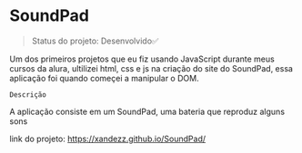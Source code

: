 # SoundPad

>Status do projeto: Desenvolvido✅

Um dos primeiros projetos que eu fiz usando JavaScript durante meus cursos da alura, ultilizei html, css e js na criação do site do SoundPad, essa aplicação foi quando começei a manipular o DOM.

```
Descrição
```
A aplicação consiste em um SoundPad, uma bateria que reproduz alguns sons

link do projeto: https://xandezz.github.io/SoundPad/
